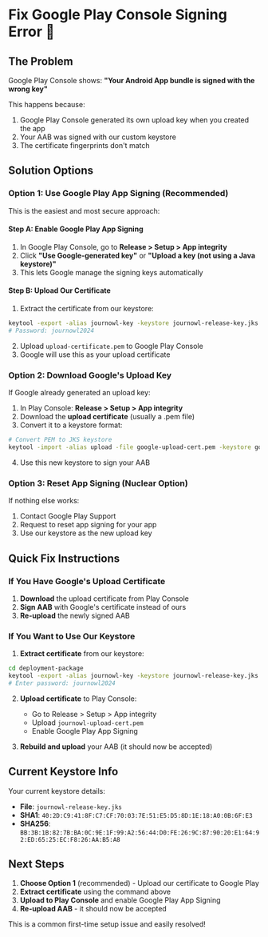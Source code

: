 # Fix Google Play Console Signing Error 🔐

## The Problem
Google Play Console shows: **"Your Android App bundle is signed with the wrong key"**

This happens because:
1. Google Play Console generated its own upload key when you created the app
2. Your AAB was signed with our custom keystore
3. The certificate fingerprints don't match

## Solution Options

### Option 1: Use Google Play App Signing (Recommended)
This is the easiest and most secure approach:

#### Step A: Enable Google Play App Signing
1. In Google Play Console, go to **Release > Setup > App integrity**
2. Click **"Use Google-generated key"** or **"Upload a key (not using a Java keystore)"**
3. This lets Google manage the signing keys automatically

#### Step B: Upload Our Certificate
1. Extract the certificate from our keystore:
```bash
keytool -export -alias journowl-key -keystore journowl-release-key.jks -file upload-certificate.pem -rfc
# Password: journowl2024
```

2. Upload `upload-certificate.pem` to Google Play Console
3. Google will use this as your upload certificate

### Option 2: Download Google's Upload Key
If Google already generated an upload key:

1. In Play Console: **Release > Setup > App integrity**
2. Download the **upload certificate** (usually a .pem file)
3. Convert it to a keystore format:
```bash
# Convert PEM to JKS keystore
keytool -import -alias upload -file google-upload-cert.pem -keystore google-upload-key.jks
```

4. Use this new keystore to sign your AAB

### Option 3: Reset App Signing (Nuclear Option)
If nothing else works:

1. Contact Google Play Support
2. Request to reset app signing for your app
3. Use our keystore as the new upload key

## Quick Fix Instructions

### If You Have Google's Upload Certificate
1. **Download** the upload certificate from Play Console
2. **Sign AAB** with Google's certificate instead of ours
3. **Re-upload** the newly signed AAB

### If You Want to Use Our Keystore
1. **Extract certificate** from our keystore:
```bash
cd deployment-package
keytool -export -alias journowl-key -keystore journowl-release-key.jks -file journowl-upload-cert.pem -rfc
# Enter password: journowl2024
```

2. **Upload certificate** to Play Console:
   - Go to Release > Setup > App integrity
   - Upload `journowl-upload-cert.pem`
   - Enable Google Play App Signing

3. **Rebuild and upload** your AAB (it should now be accepted)

## Current Keystore Info
Your current keystore details:
- **File**: `journowl-release-key.jks`
- **SHA1**: `40:2D:C9:41:8F:C7:CF:70:03:7E:51:E5:D5:8D:1E:18:A0:0B:6F:E3`
- **SHA256**: `BB:3B:1B:82:7B:BA:0C:9E:1F:99:A2:56:44:D0:FE:26:9C:87:90:20:E1:64:92:ED:65:25:EC:F8:26:AA:B5:A8`

## Next Steps
1. **Choose Option 1** (recommended) - Upload our certificate to Google Play
2. **Extract certificate** using the command above
3. **Upload to Play Console** and enable Google Play App Signing
4. **Re-upload AAB** - it should now be accepted

This is a common first-time setup issue and easily resolved!